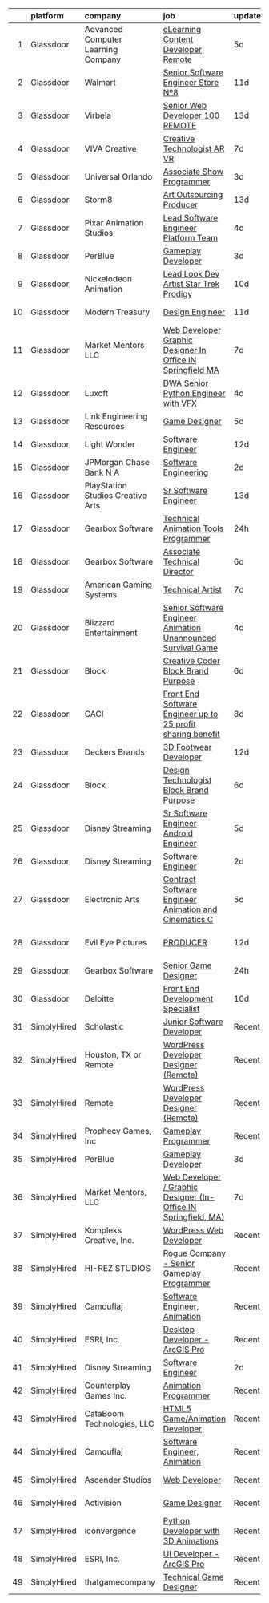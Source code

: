 

|    | platform    | company                            | job                                                                                                                                                                                                                                                                                                                                                                                                                                                                                                                                                                                                                                                                                                                                                                                                                                                                                                                                                                                                                                                                                                                                                                                                                                                                                                                                                                                                                                                                                           | update_time   | location           |
|---:|:------------|:-----------------------------------|:----------------------------------------------------------------------------------------------------------------------------------------------------------------------------------------------------------------------------------------------------------------------------------------------------------------------------------------------------------------------------------------------------------------------------------------------------------------------------------------------------------------------------------------------------------------------------------------------------------------------------------------------------------------------------------------------------------------------------------------------------------------------------------------------------------------------------------------------------------------------------------------------------------------------------------------------------------------------------------------------------------------------------------------------------------------------------------------------------------------------------------------------------------------------------------------------------------------------------------------------------------------------------------------------------------------------------------------------------------------------------------------------------------------------------------------------------------------------------------------------|:--------------|:-------------------|
|  1 | Glassdoor   | Advanced Computer Learning Company | [eLearning Content Developer  Remote  ](https://www.glassdoor.com/partner/jobListing.htm?pos=109&ao=1136043&s=58&guid=000001811e0ea69eb10f1e7b41050c07&src=GD_JOB_AD&t=SR&vt=w&ea=1&cs=1_a0824ff6&cb=1654066685896&jobListingId=1007895173314&jrtk=3-0-1g4f0t9m62orc001-1g4f0t9mnmfor800-ced13df3f93ab2ba-)                                                                                                                                                                                                                                                                                                                                                                                                                                                                                                                                                                                                                                                                                                                                                                                                                                                                                                                                                                                                                                                                                                                                                                                   | 5d            | Remote             |
|  2 | Glassdoor   | Walmart                            | [Senior Software Engineer   Store Nº8](https://www.glassdoor.com/partner/jobListing.htm?pos=129&ao=1136043&s=58&guid=000001811e0ea69eb10f1e7b41050c07&src=GD_JOB_AD&t=SR&vt=w&cs=1_d3195f52&cb=1654066685901&jobListingId=1007879425807&jrtk=3-0-1g4f0t9m62orc001-1g4f0t9mnmfor800-0aae2644da4ad420-)                                                                                                                                                                                                                                                                                                                                                                                                                                                                                                                                                                                                                                                                                                                                                                                                                                                                                                                                                                                                                                                                                                                                                                                         | 11d           | Redmond, WA        |
|  3 | Glassdoor   | Virbela                            | [Senior Web Developer   100  REMOTE](https://www.glassdoor.com/partner/jobListing.htm?pos=107&ao=1136043&s=58&guid=000001811e0ea69eb10f1e7b41050c07&src=GD_JOB_AD&t=SR&vt=w&cs=1_77db8bad&cb=1654066685896&jobListingId=1007873315003&jrtk=3-0-1g4f0t9m62orc001-1g4f0t9mnmfor800-690a1d8148484145-)                                                                                                                                                                                                                                                                                                                                                                                                                                                                                                                                                                                                                                                                                                                                                                                                                                                                                                                                                                                                                                                                                                                                                                                           | 13d           | Springfield, IL    |
|  4 | Glassdoor   | VIVA Creative                      | [Creative Technologist AR VR](https://www.glassdoor.com/partner/jobListing.htm?pos=110&ao=1136043&s=58&guid=000001811e0ea69eb10f1e7b41050c07&src=GD_JOB_AD&t=SR&vt=w&ea=1&cs=1_248f7e34&cb=1654066685896&jobListingId=1007890505678&jrtk=3-0-1g4f0t9m62orc001-1g4f0t9mnmfor800-b696a77618f3626a-)                                                                                                                                                                                                                                                                                                                                                                                                                                                                                                                                                                                                                                                                                                                                                                                                                                                                                                                                                                                                                                                                                                                                                                                             | 7d            | Remote             |
|  5 | Glassdoor   | Universal Orlando                  | [Associate Show Programmer](https://www.glassdoor.com/partner/jobListing.htm?pos=105&ao=1110586&s=58&guid=000001811e0ea69eb10f1e7b41050c07&src=GD_JOB_AD&t=SR&vt=w&cs=1_dae1ea0d&cb=1654066685895&jobListingId=1007899977690&cpc=F41FEAB56D215062&jrtk=3-0-1g4f0t9m62orc001-1g4f0t9mnmfor800-2735dcba309f4511--6NYlbfkN0A8dBNt2Xi2s2VyZMdbOlonzlm4bxv48OGaZczYzhjJpiI6hl9onzam_9bPu8THeLHS33lgPoROi3Nk-t2fwvnGv-IUb7dftLT6zd1Hgu4Jzffg5nKJAm4_HSLTrtFY8QMMDi18zQ6SLRpl19tr40OgDun0b9UW2TV2bDSkwqsCMq5OPCCN2F7FsbLDlhzTZifzLvpwMFoyHlpcLxpL44xYSjAcivw_HIWrG55oRub35wJM9w3LXGbHx5JfJTdSuHZt5aVeHC0RxLEDnIPJesvDAdtTRfL4DQUMyxPWpp03zfbhYoBwUKC5_Opv3BGiglCNy6yZF9faS5tB_ywSoXbb2Uwgu_PVfMRt-iSel3glgksyOhyhdBF34dOOX4eUS4YCn-_4Iczs7GEsFnDzlJkKd31BIIOqe3Jq-AOfiG4pQRIl3MnqmiqVc6dFGJ919vX97j_7dEAUC4dsPA38qbfaRzrzCtx3NLarGuTOjDjiOWKK8HIFHayay2yygMO5PEshdiqmF9Ur1WuD_NV-VYmQPQzLHLgwKKmc8AwAYxB1jYGMDMj5yFud3XluQ8ZFaTFBteS63beoljopRYTJCLnlrbpA8h0ajtyZ3KLRBMpgZGt4X3VmOiXwdSNL0yptJccRpNtqcb0VXr0jX12iznfqEGgut_5_BP0NQ4LZBQcxUhq-1FFvJytPCcvoL4f5JkKvXn0lGXFlbDxQg0wkm_C9DV8DtlSHP0KajXKzl9gdHiU8XILzvTvfksMNr_hrkvDAHIqvgT9R09sYGEwVGlTViAdSvteUxfaayqra16PYOaysBqOIxmIKLUgOKKcP1fBt0uicA7GLalt2BESkzTnTvhGSHUAJIvf5QzXAIzjY4vXxorAJEgIb6BnWMRsy600nJX7smf0sUH_KfAaJxIDpk5jNUnaPqDWnSwiIthzYCuveQwgeV8MD3UPUQQb9icDOBoJckO_GxXdq_1--buXcfwKzZhyUK-poSc7tOP5y1A2tuEa928V0it8vNKxG0yfsiH85ULxrzF5dP1wv9Qygxkyj4b5fHr0GZQnEU7OpR-k6iheO7_eFoB_wO9aPOClBoyAnZkOe0ihih9pDQjRZ09czOCx_RMA%3D) | 3d            | Orlando, FL        |
|  6 | Glassdoor   | Storm8                             | [Art Outsourcing Producer](https://www.glassdoor.com/partner/jobListing.htm?pos=128&ao=1136043&s=58&guid=000001811e0ea69eb10f1e7b41050c07&src=GD_JOB_AD&t=SR&vt=w&ea=1&cs=1_db5f0a12&cb=1654066685901&jobListingId=1007873732839&jrtk=3-0-1g4f0t9m62orc001-1g4f0t9mnmfor800-4cdd920598f97298-)                                                                                                                                                                                                                                                                                                                                                                                                                                                                                                                                                                                                                                                                                                                                                                                                                                                                                                                                                                                                                                                                                                                                                                                                | 13d           | San Mateo, CA      |
|  7 | Glassdoor   | Pixar Animation Studios            | [Lead Software Engineer   Platform Team](https://www.glassdoor.com/partner/jobListing.htm?pos=114&ao=1136043&s=58&guid=000001811e0ea69eb10f1e7b41050c07&src=GD_JOB_AD&t=SR&vt=w&cs=1_ba45c0ad&cb=1654066685898&jobListingId=1007898052152&jrtk=3-0-1g4f0t9m62orc001-1g4f0t9mnmfor800-8b94e41cd8d9ebb2-)                                                                                                                                                                                                                                                                                                                                                                                                                                                                                                                                                                                                                                                                                                                                                                                                                                                                                                                                                                                                                                                                                                                                                                                       | 4d            | Emeryville, CA     |
|  8 | Glassdoor   | PerBlue                            | [Gameplay Developer](https://www.glassdoor.com/partner/jobListing.htm?pos=106&ao=1136043&s=58&guid=000001811e0ea69eb10f1e7b41050c07&src=GD_JOB_AD&t=SR&vt=w&ea=1&cs=1_7bf15125&cb=1654066685895&jobListingId=1007900012705&jrtk=3-0-1g4f0t9m62orc001-1g4f0t9mnmfor800-6bc70aa2c3c75999-)                                                                                                                                                                                                                                                                                                                                                                                                                                                                                                                                                                                                                                                                                                                                                                                                                                                                                                                                                                                                                                                                                                                                                                                                      | 3d            | Madison, WI        |
|  9 | Glassdoor   | Nickelodeon Animation              | [Lead Look Dev Artist  Star Trek  Prodigy ](https://www.glassdoor.com/partner/jobListing.htm?pos=120&ao=1136043&s=58&guid=000001811e0ea69eb10f1e7b41050c07&src=GD_JOB_AD&t=SR&vt=w&cs=1_9e8cc55b&cb=1654066685899&jobListingId=1007881151750&jrtk=3-0-1g4f0t9m62orc001-1g4f0t9mnmfor800-9173e98808274163-)                                                                                                                                                                                                                                                                                                                                                                                                                                                                                                                                                                                                                                                                                                                                                                                                                                                                                                                                                                                                                                                                                                                                                                                    | 10d           | Burbank, CA        |
| 10 | Glassdoor   | Modern Treasury                    | [Design Engineer](https://www.glassdoor.com/partner/jobListing.htm?pos=115&ao=1136043&s=58&guid=000001811e0ea69eb10f1e7b41050c07&src=GD_JOB_AD&t=SR&vt=w&ea=1&cs=1_b242dd03&cb=1654066685898&jobListingId=1007879795169&jrtk=3-0-1g4f0t9m62orc001-1g4f0t9mnmfor800-19aded2032309f7c-)                                                                                                                                                                                                                                                                                                                                                                                                                                                                                                                                                                                                                                                                                                                                                                                                                                                                                                                                                                                                                                                                                                                                                                                                         | 11d           | New York, NY       |
| 11 | Glassdoor   | Market Mentors  LLC                | [Web Developer   Graphic Designer  In Office IN Springfield  MA ](https://www.glassdoor.com/partner/jobListing.htm?pos=101&ao=1110586&s=58&guid=000001811e0ea69eb10f1e7b41050c07&src=GD_JOB_AD&t=SR&vt=w&ea=1&cs=1_4a2d1e6f&cb=1654066685895&jobListingId=1007889803845&cpc=DAAF328BADD9F0ED&jrtk=3-0-1g4f0t9m62orc001-1g4f0t9mnmfor800-f77b1098f76c2301--6NYlbfkN0DrgQq5ECBajiuqohNCSf6c7_2Cek-sBUhiO2bmmkiCIbKsD5SArF_e2yV31TX9WZUGnXLHbjNyrIMLVsWEU7cRMTWPW6C2JjR-r3c0GOm-TbZJSQEI8G0svZ2V2hkw8cxkANUBSSdWHgKNkwP0tR-a98CB-pMA4685QyDeWnNYlPiF6eONY2YZEDuj9ebb5Nl5cQkKzLlL30G6WX7AYWPV0pHVAhM3vf3fyiwG52XyvgOH1nsAMUsnuxmcEvarBwLFVsDbrGH6NPnnAARw6Jx4eInkzfKLrvTJ8sV1donv76XXpXQZor-efG9QhWngMwp-5fcAXErwIiUV45vCvGIhEdj8xmAKq0anHocaPcq7Li6K8L41SzAEkloiGwORUGcy5JU2nXVrkX57YhoXeADg3-pnkyTADJdz0JK62P7N6_7VMO-Sv5VXzXz64EjHq4sVVV9_otOOhqZ_LMHHKc3XJpdYAcJqKddFoAHQk9SvGHoIjbOehM_pe4jhONCwF_WERkY6NXKjPf0lGbpNhHiLumqDzMt2D0z3UzyEXnj3W-mbbFVuV1Vr)                                                                                                                                                                                                                                                                                                                                                                                                                                                                                                                                    | 7d            | Springfield, MA    |
| 12 | Glassdoor   | Luxoft                             | [DWA Senior Python Engineer with VFX](https://www.glassdoor.com/partner/jobListing.htm?pos=123&ao=1136043&s=58&guid=000001811e0ea69eb10f1e7b41050c07&src=GD_JOB_AD&t=SR&vt=w&cs=1_767800d6&cb=1654066685899&jobListingId=1007899407069&jrtk=3-0-1g4f0t9m62orc001-1g4f0t9mnmfor800-5b7b3513b97c7553-)                                                                                                                                                                                                                                                                                                                                                                                                                                                                                                                                                                                                                                                                                                                                                                                                                                                                                                                                                                                                                                                                                                                                                                                          | 4d            | Remote             |
| 13 | Glassdoor   | Link Engineering Resources         | [Game Designer](https://www.glassdoor.com/partner/jobListing.htm?pos=102&ao=1110586&s=58&guid=000001811e0ea69eb10f1e7b41050c07&src=GD_JOB_AD&t=SR&vt=w&ea=1&cs=1_df923a59&cb=1654066685895&jobListingId=1007895046332&cpc=ACBF47B84C432121&jrtk=3-0-1g4f0t9m62orc001-1g4f0t9mnmfor800-bab08b7fb23a502c--6NYlbfkN0Bi59PLG-jaZxWB8GcNlFEjak-PLT4xOp0eHqHcFBwCFKYYVTHzP0Rnc5QgJR-JH1VJx929e_qIf5MtydOsPf3gJA99b_7LVJKZGboLaB8qxXuuGqZH56yaHO-7s0bJB_sa2qwce-d3mn174xDQL3-rTEHyXQDXzXJyteH8lYK6xMWLZQW-WluWhVVQgVOVMC5PqzNDibXGgdG9h2tU5Wso63Px0zLQfNCVG4CxbXE19aLvBEXnDcqYLuE9p50ph2cNchbaOe0bhbflMaRlj_zbSP9IbqwCGga0Bd9Is0DQ224vYqee_PBely41zhzp5qkgNes4FXZ9aTIK150mBIdV_-iVIrmomYKCFX17b9bo-MWSvj6mBsJPpGPeKHjzHGkyompBCgVNnRKQzgy5QDoMy6_ztvLGKIltwFrQg2Lq9CkSKJ4S55BSKhCH5uXhiMdyMrUkUX_oW_MfqebWVZuVhpEpK9_fqXlc0fkjw-X24V5t3MTPQsfb)                                                                                                                                                                                                                                                                                                                                                                                                                                                                                                                                                                                                                                                      | 5d            | Philadelphia, PA   |
| 14 | Glassdoor   | Light   Wonder                     | [Software Engineer](https://www.glassdoor.com/partner/jobListing.htm?pos=111&ao=1136043&s=58&guid=000001811e0ea69eb10f1e7b41050c07&src=GD_JOB_AD&t=SR&vt=w&cs=1_05935c5d&cb=1654066685897&jobListingId=1007877039436&jrtk=3-0-1g4f0t9m62orc001-1g4f0t9mnmfor800-410cc4750bcf7f45-)                                                                                                                                                                                                                                                                                                                                                                                                                                                                                                                                                                                                                                                                                                                                                                                                                                                                                                                                                                                                                                                                                                                                                                                                            | 12d           | Las Vegas, NV      |
| 15 | Glassdoor   | JPMorgan Chase Bank  N A           | [Software Engineering](https://www.glassdoor.com/partner/jobListing.htm?pos=117&ao=1136043&s=58&guid=000001811e0ea69eb10f1e7b41050c07&src=GD_JOB_AD&t=SR&vt=w&cs=1_729c62bb&cb=1654066685898&jobListingId=1007900429888&jrtk=3-0-1g4f0t9m62orc001-1g4f0t9mnmfor800-f94e7ac545b6f3b8-)                                                                                                                                                                                                                                                                                                                                                                                                                                                                                                                                                                                                                                                                                                                                                                                                                                                                                                                                                                                                                                                                                                                                                                                                         | 2d            | Columbus, OH       |
| 16 | Glassdoor   | PlayStation Studios Creative Arts  | [Sr  Software Engineer](https://www.glassdoor.com/partner/jobListing.htm?pos=126&ao=1136043&s=58&guid=000001811e0ea69eb10f1e7b41050c07&src=GD_JOB_AD&t=SR&vt=w&ea=1&cs=1_6713ce91&cb=1654066685900&jobListingId=1007873860791&jrtk=3-0-1g4f0t9m62orc001-1g4f0t9mnmfor800-ffe9240a179b75de-)                                                                                                                                                                                                                                                                                                                                                                                                                                                                                                                                                                                                                                                                                                                                                                                                                                                                                                                                                                                                                                                                                                                                                                                                   | 13d           | Los Angeles, CA    |
| 17 | Glassdoor   | Gearbox Software                   | [Technical Animation Tools Programmer](https://www.glassdoor.com/partner/jobListing.htm?pos=113&ao=1136043&s=58&guid=000001811e0ea69eb10f1e7b41050c07&src=GD_JOB_AD&t=SR&vt=w&ea=1&cs=1_bcf47ccd&cb=1654066685897&jobListingId=1007907452026&jrtk=3-0-1g4f0t9m62orc001-1g4f0t9mnmfor800-6a688f668abbd999-)                                                                                                                                                                                                                                                                                                                                                                                                                                                                                                                                                                                                                                                                                                                                                                                                                                                                                                                                                                                                                                                                                                                                                                                    | 24h           | Frisco, TX         |
| 18 | Glassdoor   | Gearbox Software                   | [Associate Technical Director](https://www.glassdoor.com/partner/jobListing.htm?pos=121&ao=1136043&s=58&guid=000001811e0ea69eb10f1e7b41050c07&src=GD_JOB_AD&t=SR&vt=w&ea=1&cs=1_6721f749&cb=1654066685899&jobListingId=1007893611928&jrtk=3-0-1g4f0t9m62orc001-1g4f0t9mnmfor800-66d3dd93847a5376-)                                                                                                                                                                                                                                                                                                                                                                                                                                                                                                                                                                                                                                                                                                                                                                                                                                                                                                                                                                                                                                                                                                                                                                                            | 6d            | Frisco, TX         |
| 19 | Glassdoor   | American Gaming Systems            | [Technical Artist](https://www.glassdoor.com/partner/jobListing.htm?pos=116&ao=1136043&s=58&guid=000001811e0ea69eb10f1e7b41050c07&src=GD_JOB_AD&t=SR&vt=w&ea=1&cs=1_63a83eba&cb=1654066685898&jobListingId=1007889722620&jrtk=3-0-1g4f0t9m62orc001-1g4f0t9mnmfor800-55d255d676ed9097-)                                                                                                                                                                                                                                                                                                                                                                                                                                                                                                                                                                                                                                                                                                                                                                                                                                                                                                                                                                                                                                                                                                                                                                                                        | 7d            | Austin, TX         |
| 20 | Glassdoor   | Blizzard Entertainment             | [Senior Software Engineer  Animation   Unannounced Survival Game](https://www.glassdoor.com/partner/jobListing.htm?pos=127&ao=1136043&s=58&guid=000001811e0ea69eb10f1e7b41050c07&src=GD_JOB_AD&t=SR&vt=w&cs=1_9195b82c&cb=1654066685900&jobListingId=1007899165571&jrtk=3-0-1g4f0t9m62orc001-1g4f0t9mnmfor800-a7947a2bafb3aaa3-)                                                                                                                                                                                                                                                                                                                                                                                                                                                                                                                                                                                                                                                                                                                                                                                                                                                                                                                                                                                                                                                                                                                                                              | 4d            | Irvine, CA         |
| 21 | Glassdoor   | Block                              | [Creative Coder  Block Brand   Purpose](https://www.glassdoor.com/partner/jobListing.htm?pos=118&ao=1136043&s=58&guid=000001811e0ea69eb10f1e7b41050c07&src=GD_JOB_AD&t=SR&vt=w&cs=1_547379dd&cb=1654066685899&jobListingId=1007893840871&jrtk=3-0-1g4f0t9m62orc001-1g4f0t9mnmfor800-306cfe8d2bfdb08b-)                                                                                                                                                                                                                                                                                                                                                                                                                                                                                                                                                                                                                                                                                                                                                                                                                                                                                                                                                                                                                                                                                                                                                                                        | 6d            | San Francisco, CA  |
| 22 | Glassdoor   | CACI                               | [Front End Software Engineer  up to 25  profit sharing benefit ](https://www.glassdoor.com/partner/jobListing.htm?pos=130&ao=1136043&s=58&guid=000001811e0ea69eb10f1e7b41050c07&src=GD_JOB_AD&t=SR&vt=w&cs=1_7ae02a43&cb=1654066685901&jobListingId=1007886558848&jrtk=3-0-1g4f0t9m62orc001-1g4f0t9mnmfor800-09613b86bcd61a66-)                                                                                                                                                                                                                                                                                                                                                                                                                                                                                                                                                                                                                                                                                                                                                                                                                                                                                                                                                                                                                                                                                                                                                               | 8d            | Sterling, VA       |
| 23 | Glassdoor   | Deckers Brands                     | [3D Footwear Developer](https://www.glassdoor.com/partner/jobListing.htm?pos=108&ao=1136043&s=58&guid=000001811e0ea69eb10f1e7b41050c07&src=GD_JOB_AD&t=SR&vt=w&cs=1_e6102791&cb=1654066685896&jobListingId=1007877117064&jrtk=3-0-1g4f0t9m62orc001-1g4f0t9mnmfor800-2df42510bfbdbca9-)                                                                                                                                                                                                                                                                                                                                                                                                                                                                                                                                                                                                                                                                                                                                                                                                                                                                                                                                                                                                                                                                                                                                                                                                        | 12d           | Goleta, CA         |
| 24 | Glassdoor   | Block                              | [Design Technologist  Block Brand   Purpose](https://www.glassdoor.com/partner/jobListing.htm?pos=125&ao=1136043&s=58&guid=000001811e0ea69eb10f1e7b41050c07&src=GD_JOB_AD&t=SR&vt=w&cs=1_e2c28bbe&cb=1654066685900&jobListingId=1007893840703&jrtk=3-0-1g4f0t9m62orc001-1g4f0t9mnmfor800-452ef958d61e922b-)                                                                                                                                                                                                                                                                                                                                                                                                                                                                                                                                                                                                                                                                                                                                                                                                                                                                                                                                                                                                                                                                                                                                                                                   | 6d            | Los Angeles, CA    |
| 25 | Glassdoor   | Disney Streaming                   | [Sr  Software Engineer   Android Engineer](https://www.glassdoor.com/partner/jobListing.htm?pos=104&ao=1110586&s=58&guid=000001811e0ea69eb10f1e7b41050c07&src=GD_JOB_AD&t=SR&vt=w&cs=1_8b723453&cb=1654066685895&jobListingId=1007895989552&cpc=7095061949A44974&jrtk=3-0-1g4f0t9m62orc001-1g4f0t9mnmfor800-a4780d66baa94624--6NYlbfkN0DAFTyt7pbDCC2JPO79CSdi1dIb81yjczP5qsKcZIxgiYm3-7g-689UM0rgypL64cqRxOACVDOdHw_468oWW37Ob3Dzkpb2ZFZHRcqpk16o7sRNKq2a8Cd8YNDiTNwNRaOtoO99C9h0RfyIFENAopdwpU7dn4ecnr6HQC5X3_Oru0XGYNA8B3q5F4cJ-rmjer2pMfkO7aOTf7jGH44OaCHw3tctGA9DPjGXqvGiG6DumXkK1_DC9wb_zrlstyU1n_Z5MW2l6Y2SG9Rr3TkYI6MkN4ApO1vkqheQDLlfMVStfjU7jI5GqqfdKZjqrHMsVNn50WbGhq21kB-m5iJ657kM9rc_HjS7hG2UfnfoengnRqUHffza-Bd-ELGUKTb3LNFW-T63U6g3sG4ou0o2BCQkvu5ogFlJL27-GUI57ttT1qFY-Lau6wYf_n4Ud3EJnCc%3D)                                                                                                                                                                                                                                                                                                                                                                                                                                                                                                                                                                                                                                                                                  | 5d            | Elgin, OH          |
| 26 | Glassdoor   | Disney Streaming                   | [Software Engineer](https://www.glassdoor.com/partner/jobListing.htm?pos=103&ao=1110586&s=58&guid=000001811e0ea69eb10f1e7b41050c07&src=GD_JOB_AD&t=SR&vt=w&cs=1_c8b5d6c4&cb=1654066685895&jobListingId=1007901621745&cpc=6A22310A23505C64&jrtk=3-0-1g4f0t9m62orc001-1g4f0t9mnmfor800-a06cc75d5879fe8b--6NYlbfkN0DAFTyt7pbDCC2JPO79CSdi1dIb81yjczP5qsKcZIxgiYm3-7g-689UM0rgypL64cqBWmnmHH3xUdOHvJ_a6m77K90Zm1jaURVd_A08ykaizSLKc303fPR3gmrp60gcyFmkGHUv4CVc0gqQV_ZkNO-8AO6rq2o1qwseMsNDIW1QH9PEMZt0E2HU2kWopnOn9q-1siM70rAF3pDkxiDLS9vdO8hSsBACQrhVsdnRmfYIiV7xgr3HzlmSSEfow8EOJfbbWowd_exMojThYtaS0x0BcPrNkeWi_ftrkgg4YBrIfgIb7Bgd1dgsIIS_Rsc5o4MHPYc2uO3XpKjq5rRiIo8Y7hUsEww1v5DwZXAq3glPElaFj-5bWfTRjNs0Y92OzKd1R43o24-y5mgj0xXZh561N7n0Cjn6uBUlc5du4UVASK1rnDcWb-O9hPLfBZTtd54%3D)                                                                                                                                                                                                                                                                                                                                                                                                                                                                                                                                                                                                                                                                                                         | 2d            | Brooklyn, NY       |
| 27 | Glassdoor   | Electronic Arts                    | [Contract Software Engineer   Animation and Cinematics   C ](https://www.glassdoor.com/partner/jobListing.htm?pos=124&ao=1136043&s=58&guid=000001811e0ea69eb10f1e7b41050c07&src=GD_JOB_AD&t=SR&vt=w&cs=1_88daaf8b&cb=1654066685900&jobListingId=1007895623031&jrtk=3-0-1g4f0t9m62orc001-1g4f0t9mnmfor800-21adff40be40c6b6-)                                                                                                                                                                                                                                                                                                                                                                                                                                                                                                                                                                                                                                                                                                                                                                                                                                                                                                                                                                                                                                                                                                                                                                   | 5d            | Seattle, WA        |
| 28 | Glassdoor   | Evil Eye Pictures                  | [PRODUCER](https://www.glassdoor.com/partner/jobListing.htm?pos=122&ao=1136043&s=58&guid=000001811e0ea69eb10f1e7b41050c07&src=GD_JOB_AD&t=SR&vt=w&cs=1_f8b075e5&cb=1654066685899&jobListingId=1007877740014&jrtk=3-0-1g4f0t9m62orc001-1g4f0t9mnmfor800-919e754d8829177d-)                                                                                                                                                                                                                                                                                                                                                                                                                                                                                                                                                                                                                                                                                                                                                                                                                                                                                                                                                                                                                                                                                                                                                                                                                     | 12d           | San Francisco, CA  |
| 29 | Glassdoor   | Gearbox Software                   | [Senior Game Designer](https://www.glassdoor.com/partner/jobListing.htm?pos=112&ao=1136043&s=58&guid=000001811e0ea69eb10f1e7b41050c07&src=GD_JOB_AD&t=SR&vt=w&ea=1&cs=1_dddf720d&cb=1654066685897&jobListingId=1007907452010&jrtk=3-0-1g4f0t9m62orc001-1g4f0t9mnmfor800-9336e6726909a70d-)                                                                                                                                                                                                                                                                                                                                                                                                                                                                                                                                                                                                                                                                                                                                                                                                                                                                                                                                                                                                                                                                                                                                                                                                    | 24h           | Frisco, TX         |
| 30 | Glassdoor   | Deloitte                           | [Front End Development Specialist](https://www.glassdoor.com/partner/jobListing.htm?pos=119&ao=1136043&s=58&guid=000001811e0ea69eb10f1e7b41050c07&src=GD_JOB_AD&t=SR&vt=w&cs=1_5e5b0300&cb=1654066685899&jobListingId=1007880955972&jrtk=3-0-1g4f0t9m62orc001-1g4f0t9mnmfor800-94f8261d09879c58-)                                                                                                                                                                                                                                                                                                                                                                                                                                                                                                                                                                                                                                                                                                                                                                                                                                                                                                                                                                                                                                                                                                                                                                                             | 10d           | Birmingham, AL     |
| 31 | SimplyHired | Scholastic                         | [Junior Software Developer](https://www.simplyhired.com/job/GdLX8f9ZVvllly1hyN_9-_nFZFgGIvjEMvtX_OLqPn3lb4NUK2FZjg?q=animation+developer)                                                                                                                                                                                                                                                                                                                                                                                                                                                                                                                                                                                                                                                                                                                                                                                                                                                                                                                                                                                                                                                                                                                                                                                                                                                                                                                                                     | Recently      | New York, NY       |
| 32 | SimplyHired | Houston, TX or Remote              | [WordPress Developer Designer (Remote)](https://www.simplyhired.com/job/h5NIRqnG6nzwtBLlFlrT64773r4CAOGZWfW6vATD8Z8CzAc7NchDIg?q=animation+developer)                                                                                                                                                                                                                                                                                                                                                                                                                                                                                                                                                                                                                                                                                                                                                                                                                                                                                                                                                                                                                                                                                                                                                                                                                                                                                                                                         | Recently      | The Woodlands, TX  |
| 33 | SimplyHired | Remote                             | [WordPress Developer Designer (Remote)](https://www.simplyhired.com/job/vCmXXL4JGKGV5eNVuHA7oB8PSm-NsHdC9WQISU8OzQ6fl4_GaHZp9A?q=animation+developer)                                                                                                                                                                                                                                                                                                                                                                                                                                                                                                                                                                                                                                                                                                                                                                                                                                                                                                                                                                                                                                                                                                                                                                                                                                                                                                                                         | Recently      | United States      |
| 34 | SimplyHired | Prophecy Games, Inc                | [Gameplay Programmer](https://www.simplyhired.com/job/h3wUc9X_Z8b0Ki14jhmQPrC6-Z6F0zpN31akjwQSclpj6kHATp-uDQ?q=animation+developer)                                                                                                                                                                                                                                                                                                                                                                                                                                                                                                                                                                                                                                                                                                                                                                                                                                                                                                                                                                                                                                                                                                                                                                                                                                                                                                                                                           | Recently      | Alpharetta, GA     |
| 35 | SimplyHired | PerBlue                            | [Gameplay Developer](https://www.simplyhired.com/job/M4Cwk8i3V3BEHLU9ZHPTviKQ_XefhAv4EUFruekeXHpJqomlgK3PQQ?q=animation+developer)                                                                                                                                                                                                                                                                                                                                                                                                                                                                                                                                                                                                                                                                                                                                                                                                                                                                                                                                                                                                                                                                                                                                                                                                                                                                                                                                                            | 3d            | Madison, WI        |
| 36 | SimplyHired | Market Mentors, LLC                | [Web Developer / Graphic Designer (In-Office IN Springfield, MA)](https://www.simplyhired.com/job/6kf3uuwQ1EOl7Fl3dSxs72FKsBasyP0W-R29HngWXbHTwb_VXh3XfA?q=animation+developer)                                                                                                                                                                                                                                                                                                                                                                                                                                                                                                                                                                                                                                                                                                                                                                                                                                                                                                                                                                                                                                                                                                                                                                                                                                                                                                               | 7d            | Springfield, MA    |
| 37 | SimplyHired | Kompleks Creative, Inc.            | [WordPress Web Developer](https://www.simplyhired.com/job/EOlaW9u-zvih6K3ZNGoWO8hFJiW1qy8Fx9lMSAjCar8JsxN-d4N36Q?q=animation+developer)                                                                                                                                                                                                                                                                                                                                                                                                                                                                                                                                                                                                                                                                                                                                                                                                                                                                                                                                                                                                                                                                                                                                                                                                                                                                                                                                                       | Recently      | Durham, NC         |
| 38 | SimplyHired | HI-REZ STUDIOS                     | [Rogue Company - Senior Gameplay Programmer](https://www.simplyhired.com/job/oMQV5HHlZRA32qgsNUZWy2c8U9CPRT8RJ_S2FilfACiE35Dmbsc8OQ?q=animation+developer)                                                                                                                                                                                                                                                                                                                                                                                                                                                                                                                                                                                                                                                                                                                                                                                                                                                                                                                                                                                                                                                                                                                                                                                                                                                                                                                                    | Recently      | Remote             |
| 39 | SimplyHired | Camouflaj                          | [Software Engineer, Animation](https://www.simplyhired.com/job/I7Pe06cQBKNKst3_QqJLkjdkRsf4uCah-jbWdAldg4MVxC5dSf5tuA?q=animation+developer)                                                                                                                                                                                                                                                                                                                                                                                                                                                                                                                                                                                                                                                                                                                                                                                                                                                                                                                                                                                                                                                                                                                                                                                                                                                                                                                                                  | Recently      | Remote             |
| 40 | SimplyHired | ESRI, Inc.                         | [Desktop Developer - ArcGIS Pro](https://www.simplyhired.com/job/Pn0jlgPOSBBY-nMbXrtFeV4yvqyMnKMGCwWZz4L1Vtp9irTKUDf2Rg?q=animation+developer)                                                                                                                                                                                                                                                                                                                                                                                                                                                                                                                                                                                                                                                                                                                                                                                                                                                                                                                                                                                                                                                                                                                                                                                                                                                                                                                                                | Recently      | Remote             |
| 41 | SimplyHired | Disney Streaming                   | [Software Engineer](https://www.simplyhired.com/job/X__syqnMCnBuqAGpn_5JajZGm0KtNGwXgf7gJCFRlD4QWILeDoKK5g?q=animation+developer)                                                                                                                                                                                                                                                                                                                                                                                                                                                                                                                                                                                                                                                                                                                                                                                                                                                                                                                                                                                                                                                                                                                                                                                                                                                                                                                                                             | 2d            | New York, NY       |
| 42 | SimplyHired | Counterplay Games Inc.             | [Animation Programmer](https://www.simplyhired.com/job/ja01lGWLinKLuR563KA6A4U8WQhuf1FHnXZkvmF_Ju9Z07Y3VkVtsQ?q=animation+developer)                                                                                                                                                                                                                                                                                                                                                                                                                                                                                                                                                                                                                                                                                                                                                                                                                                                                                                                                                                                                                                                                                                                                                                                                                                                                                                                                                          | Recently      | Remote             |
| 43 | SimplyHired | CataBoom Technologies, LLC         | [HTML5 Game/Animation Developer](https://www.simplyhired.com/job/rcD9kqRruTFu3sLPN7RcYmKqhwYda35Xkfl4DXnDIh1VgwPtoMUoDw?q=animation+developer)                                                                                                                                                                                                                                                                                                                                                                                                                                                                                                                                                                                                                                                                                                                                                                                                                                                                                                                                                                                                                                                                                                                                                                                                                                                                                                                                                | Recently      | Richardson, TX     |
| 44 | SimplyHired | Camouflaj                          | [Software Engineer, Animation](https://www.simplyhired.com/job/I7Pe06cQBKNKst3_QqJLkjdkRsf4uCah-jbWdAldg4MVxC5dSf5tuA?q=animation+developer)                                                                                                                                                                                                                                                                                                                                                                                                                                                                                                                                                                                                                                                                                                                                                                                                                                                                                                                                                                                                                                                                                                                                                                                                                                                                                                                                                  | Recently      | Remote +1 location |
| 45 | SimplyHired | Ascender Studios                   | [Web Developer](https://www.simplyhired.com/job/MLQ5RME6vWkXSQcHkNmhRMF2BKvFz3wFd39cSj4Wa8DRYWSXa7jm7w?q=animation+developer)                                                                                                                                                                                                                                                                                                                                                                                                                                                                                                                                                                                                                                                                                                                                                                                                                                                                                                                                                                                                                                                                                                                                                                                                                                                                                                                                                                 | Recently      | Northport, NY      |
| 46 | SimplyHired | Activision                         | [Game Designer](https://www.simplyhired.com/job/TL_qKljYP37eSbXCmlPehFg582H3dNnEOsAtwfyqN6bWOBFVJNZO6A?q=animation+developer)                                                                                                                                                                                                                                                                                                                                                                                                                                                                                                                                                                                                                                                                                                                                                                                                                                                                                                                                                                                                                                                                                                                                                                                                                                                                                                                                                                 | Recently      | Woodland Hills, CA |
| 47 | SimplyHired | iconvergence                       | [Python Developer with 3D Animations](https://www.simplyhired.com/job/scdfMHjEVaAUITcigUKYx2EXrxzVWzayJSd2oMtMwwZj0qbJvB8yyw?q=animation+developer)                                                                                                                                                                                                                                                                                                                                                                                                                                                                                                                                                                                                                                                                                                                                                                                                                                                                                                                                                                                                                                                                                                                                                                                                                                                                                                                                           | Recently      | Remote             |
| 48 | SimplyHired | ESRI, Inc.                         | [UI Developer - ArcGIS Pro](https://www.simplyhired.com/job/aBtc083MDHS3cKf9k28djoK7eoLk6jzW3Nw3fL_isNn6wLS2JyJUQQ?q=animation+developer)                                                                                                                                                                                                                                                                                                                                                                                                                                                                                                                                                                                                                                                                                                                                                                                                                                                                                                                                                                                                                                                                                                                                                                                                                                                                                                                                                     | Recently      | Redlands, CA       |
| 49 | SimplyHired | thatgamecompany                    | [Technical Game Designer](https://www.simplyhired.com/job/y-lz1SeAzhQNkUvxzmRDeaOIi_-I-WZ7TDGfH5pz93q_EUn8T_TaaQ?q=animation+developer)                                                                                                                                                                                                                                                                                                                                                                                                                                                                                                                                                                                                                                                                                                                                                                                                                                                                                                                                                                                                                                                                                                                                                                                                                                                                                                                                                       | Recently      | Santa Monica, CA   |